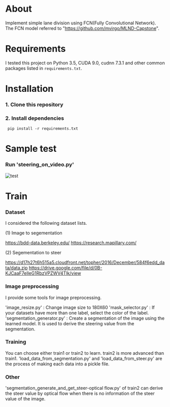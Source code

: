 # About

Implement simple lane division using FCN(Fully Convolutional Network). The FCN model referred to "https://github.com/mvirgo/MLND-Capstone".

# Requirements

I tested this project on Python 3.5, CUDA 9.0, cudnn 7.3.1 and other common packages listed in `requirements.txt`.

# Installation
### 1. Clone this repository

### 2. Install dependencies 
``` pip install -r requirements.txt```

# Sample test
### Run  'steering_on_video.py'

![test](./images/test1.gif)

# Train
### Dataset

I considered the following dataset lists.

(1) Image to segementation

https://bdd-data.berkeley.edu/
https://research.mapillary.com/

(2) Segementation to steer

https://d17h27t6h515a5.cloudfront.net/topher/2016/December/584f6edd_data/data.zip
https://drive.google.com/file/d/0B-KJCaaF7elleG1RbzVPZWV4Tlk/view

### Image preprocessing

I provide some tools for image preprocessing.

'image_resize.py' : Change image size to 180X60
'mask_selector.py' : If your datasets have more than one label, select the color of the label.
'segmentation_generator.py' : Create a segmentation of the image using the learned model. It is used to derive the steering value from the segmentation.

### Training

You can choose either train1 or train2 to learn. train2 is more advanced than train1. 
'load_data_from_segmentation.py' and 'load_data_from_steer.py' are the process of making each data into a pickle file.

### Other

'segmentation_generate_and_get_steer-optical flow.py' of train2 can derive the steer value by optical flow when there is no information of the steer value of the image.
